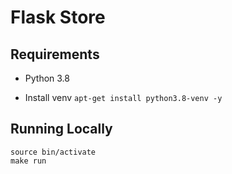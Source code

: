 # Flask Store

## Requirements

- Python 3.8

- Install venv ``apt-get install python3.8-venv -y``

## Running Locally

~~~~
source bin/activate
make run
~~~~